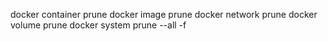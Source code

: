 docker container prune
docker image prune
docker network prune
docker volume prune
docker system prune --all -f